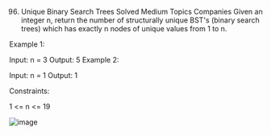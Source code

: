 96. Unique Binary Search Trees
Solved
Medium
Topics
Companies
Given an integer n, return the number of structurally unique BST's (binary search trees) which has exactly n nodes of unique values from 1 to n.

 

Example 1:


Input: n = 3
Output: 5
Example 2:

Input: n = 1
Output: 1
 

Constraints:

1 <= n <= 19


![image](https://github.com/user-attachments/assets/8005823f-a709-4deb-a48d-aa676728bab2)
